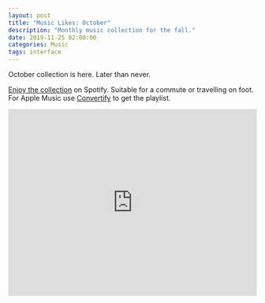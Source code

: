 ```yaml
---
layout: post
title: "Music Likes: October"
description: "Monthly music collection for the fall."
date: 2019-11-25 02:00:00
categories: Music
tags: interface
---
```


October collection is here. Later than never. 

[Enjoy the collection](https://open.spotify.com/playlist/36eG1x8ScfXrMwdIUo78hZ?si=ErXDo9c9QOa16NioJAP4Vw) on Spotify. Suitable for a commute or travelling on foot. For Apple Music use [Convertify](https://haydenhong.com/convertify/) to get the playlist.

<iframe src="https://open.spotify.com/embed/playlist/7qXH2vmNBZwAXt62qBiM1d" width="100%" height="380" frameborder="0" allowtransparency="true" allow="encrypted-media"></iframe>